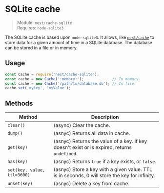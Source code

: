 # SQLite cache

> Module: `nest/cache-sqlite`  
> Requires: `node-sqlite3`

The SQLite cache is based upon `node-sqlite3`. It allows, like [`nest/cache`](Cache.md) to store data for a given amount of time in a SQLite database. The database can be stored in a file or in memory.

## Usage

```js
const Cache = require('nest/cache-sqlite');
const cache = new Cache(':memory:');             // In memory.
const cache = new Cache('/path/to/database.db'); // In file.
cache.set('mykey', 'myValue'); 
```

## Methods

| Method                      | Description                                                  |
| --------------------------- | ------------------------------------------------------------ |
| `clear()`| (async) Clear the cache. |
| `dump()` | (asnyc) Returns all data in cache. |
| `get(key)`            | (asnyc) Returns the value of a key. If key doesn't exist or is expired, returns `undefined`. |
| `has(key)` | (asnyc) Returns `true` if a key exists, or `false`. |
| `set(key, value, ttl=3600)` | (asnyc) Store a key with a given value. TTL is in seconds, 0 will store the key for infinity. |
| `unset(key)` | (asnyc) Delete a key from cache. |